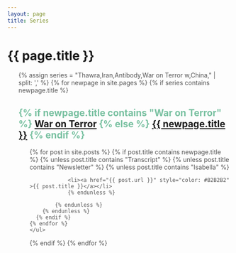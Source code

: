 ```yaml
---
layout: page
title: Series
---
```


<!-- <div id="archives">
{% for tag in site.tags %}
    {% capture tag_name %}{{ tag | first }}{% endcapture %}
    <p></p>
    <a href="{{ site.baseurl }}/tag/{{tag_name| slugify}}"  class="tag-head">{{ tag_name }}
{% endfor %}


<!-- Begin List Posts
================================================== -->

<h1 class="page-title">{{ page.title }}</h1>

<section class="recent-posts">
<div class="row listrecent">
<ul style="color: #515151; padding-left:25px">
{% assign series = "Thawra,Iran,Antibody,War on Terror w,China," | split: ',' %}
{% for newpage in site.pages %}
{% if series contains newpage.title %}
    <h2 style="color:#78C0A0" >
    {% if newpage.title contains "War on Terror" %}
        <a href="{{newpage.url}}">War on Terror</a>
    {% else %}
        <a href="{{newpage.url}}">{{ newpage.title }}</a>
    {% endif %}
    </h2>
    <ul style="color:#515151; padding-left:25px" >
    {% for post in site.posts %}
      {% if post.title contains newpage.title %}
        {% unless post.title contains "Transcript" %}
            {% unless post.title contains "Newsletter" %}
                {% unless post.title contains "Isabella" %}

                <li><a href="{{ post.url }}" style="color: #B2B2B2" >{{ post.title }}</a></li>
                {% endunless %}

            {% endunless %}
        {% endunless %}
      {% endif %}
    {% endfor %}
    </ul>
{% endif %}
{% endfor %}
</ul>
</div>
</section>
